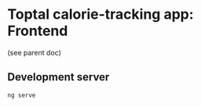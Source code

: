 # Toptal calorie-tracking app: Frontend

(see parent doc)

## Development server

```bash
ng serve
```

